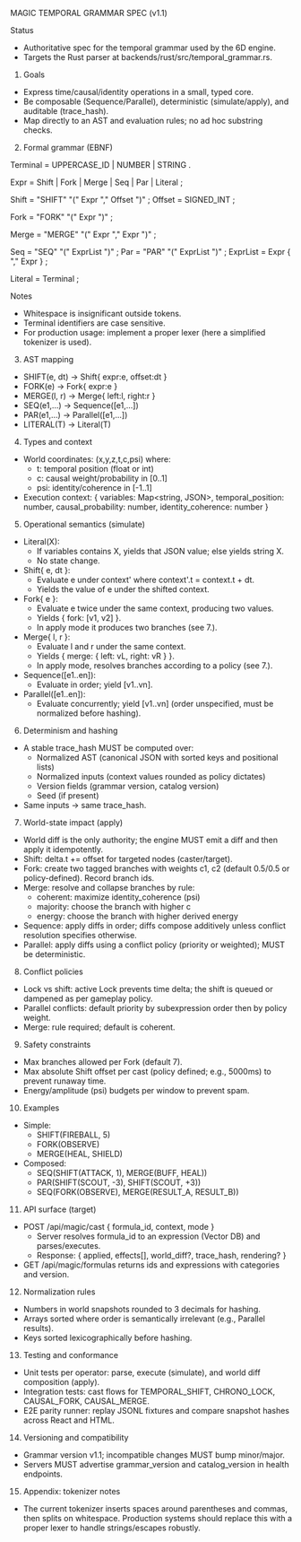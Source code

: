 MAGIC TEMPORAL GRAMMAR SPEC (v1.1)

Status
- Authoritative spec for the temporal grammar used by the 6D engine.
- Targets the Rust parser at backends/rust/src/temporal_grammar.rs.

1. Goals
- Express time/causal/identity operations in a small, typed core.
- Be composable (Sequence/Parallel), deterministic (simulate/apply), and auditable (trace_hash).
- Map directly to an AST and evaluation rules; no ad hoc substring checks.

2. Formal grammar (EBNF)

Terminal = UPPERCASE_ID | NUMBER | STRING .

Expr     = Shift
         | Fork
         | Merge
         | Seq
         | Par
         | Literal ;

Shift    = "SHIFT" "(" Expr "," Offset ")" ;
Offset   = SIGNED_INT ;

Fork     = "FORK" "(" Expr ")" ;

Merge    = "MERGE" "(" Expr "," Expr ")" ;

Seq      = "SEQ" "(" ExprList ")" ;
Par      = "PAR" "(" ExprList ")" ;
ExprList = Expr { "," Expr } ;

Literal  = Terminal ;

Notes
- Whitespace is insignificant outside tokens.
- Terminal identifiers are case sensitive.
- For production usage: implement a proper lexer (here a simplified tokenizer is used).

3. AST mapping
- SHIFT(e, dt)  -> Shift{ expr:e, offset:dt }
- FORK(e)       -> Fork{ expr:e }
- MERGE(l, r)   -> Merge{ left:l, right:r }
- SEQ(e1,...)   -> Sequence([e1,...])
- PAR(e1,...)   -> Parallel([e1,...])
- LITERAL(T)    -> Literal(T)

4. Types and context
- World coordinates: (x,y,z,t,c,psi) where:
  - t: temporal position (float or int)
  - c: causal weight/probability in [0..1]
  - psi: identity/coherence in [-1..1]
- Execution context:
  {
    variables: Map<string, JSON>,
    temporal_position: number,
    causal_probability: number,
    identity_coherence: number
  }

5. Operational semantics (simulate)
- Literal(X):
  - If variables contains X, yields that JSON value; else yields string X.
  - No state change.
- Shift{ e, dt }:
  - Evaluate e under context' where context'.t = context.t + dt.
  - Yields the value of e under the shifted context.
- Fork{ e }:
  - Evaluate e twice under the same context, producing two values.
  - Yields { fork: [v1, v2] }.
  - In apply mode it produces two branches (see 7.).
- Merge{ l, r }:
  - Evaluate l and r under the same context.
  - Yields { merge: { left: vL, right: vR } }.
  - In apply mode, resolves branches according to a policy (see 7.).
- Sequence([e1..en]):
  - Evaluate in order; yield [v1..vn].
- Parallel([e1..en]):
  - Evaluate concurrently; yield [v1..vn] (order unspecified, must be normalized before hashing).

6. Determinism and hashing
- A stable trace_hash MUST be computed over:
  - Normalized AST (canonical JSON with sorted keys and positional lists)
  - Normalized inputs (context values rounded as policy dictates)
  - Version fields (grammar version, catalog version)
  - Seed (if present)
- Same inputs -> same trace_hash.

7. World-state impact (apply)
- World diff is the only authority; the engine MUST emit a diff and then apply it idempotently.
- Shift: delta.t += offset for targeted nodes (caster/target).
- Fork: create two tagged branches with weights c1, c2 (default 0.5/0.5 or policy-defined). Record branch ids.
- Merge: resolve and collapse branches by rule:
  - coherent: maximize identity_coherence (psi)
  - majority: choose the branch with higher c
  - energy: choose the branch with higher derived energy
- Sequence: apply diffs in order; diffs compose additively unless conflict resolution specifies otherwise.
- Parallel: apply diffs using a conflict policy (priority or weighted); MUST be deterministic.

8. Conflict policies
- Lock vs shift: active Lock prevents time delta; the shift is queued or dampened as per gameplay policy.
- Parallel conflicts: default priority by subexpression order then by policy weight.
- Merge: rule required; default is coherent.

9. Safety constraints
- Max branches allowed per Fork (default 7).
- Max absolute Shift offset per cast (policy defined; e.g., 5000ms) to prevent runaway time.
- Energy/amplitude (psi) budgets per window to prevent spam.

10. Examples
- Simple:
  - SHIFT(FIREBALL, 5)
  - FORK(OBSERVE)
  - MERGE(HEAL, SHIELD)
- Composed:
  - SEQ(SHIFT(ATTACK, 1), MERGE(BUFF, HEAL))
  - PAR(SHIFT(SCOUT, -3), SHIFT(SCOUT, +3))
  - SEQ(FORK(OBSERVE), MERGE(RESULT_A, RESULT_B))

11. API surface (target)
- POST /api/magic/cast { formula_id, context, mode }
  - Server resolves formula_id to an expression (Vector DB) and parses/executes.
  - Response: { applied, effects[], world_diff?, trace_hash, rendering? }
- GET /api/magic/formulas returns ids and expressions with categories and version.

12. Normalization rules
- Numbers in world snapshots rounded to 3 decimals for hashing.
- Arrays sorted where order is semantically irrelevant (e.g., Parallel results).
- Keys sorted lexicographically before hashing.

13. Testing and conformance
- Unit tests per operator: parse, execute (simulate), and world diff composition (apply).
- Integration tests: cast flows for TEMPORAL_SHIFT, CHRONO_LOCK, CAUSAL_FORK, CAUSAL_MERGE.
- E2E parity runner: replay JSONL fixtures and compare snapshot hashes across React and HTML.

14. Versioning and compatibility
- Grammar version v1.1; incompatible changes MUST bump minor/major.
- Servers MUST advertise grammar_version and catalog_version in health endpoints.

15. Appendix: tokenizer notes
- The current tokenizer inserts spaces around parentheses and commas, then splits on whitespace. Production systems should replace this with a proper lexer to handle strings/escapes robustly.
